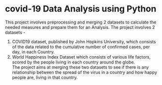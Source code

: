 # covid-19 Data Analysis using Python

This project involves preprocessing and merging 2 datasets to calculate the needed measures and prepare them for an Analysis. 
The project involves 2 datasets -
1. COVID19 dataset, published by John Hopkins University, which consists of the data related to the cumulative number of confirmed cases, per day, in each Country. 
2. World Happiness Index Dataset which consists of various life factors, scored by the people living in each country around the globe.  
The project aims at merging these two datasets to see if there is any relationship between the spread of the virus in a country and how happy people are, living in that country.


